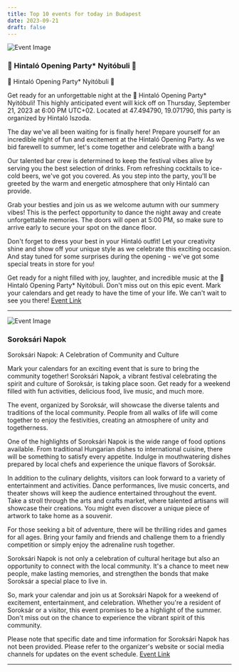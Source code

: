 ```yaml
---
title: Top 10 events for today in Budapest
date: 2023-09-21
draft: false
---
```


![Event Image](https://scontent.fbud3-1.fna.fbcdn.net/v/t39.30808-6/373052484_783254470467041_1021106250775102519_n.jpg?stp=dst-jpg_p640x640&_nc_cat=105&ccb=1-7&_nc_sid=934829&_nc_ohc=7ZWazLiMSOUAX8IBpIw&_nc_ht=scontent.fbud3-1.fna&oh=00_AfDIiupraj0FqLSqkXubzSW8jeEpOUlQ0XuesiFn4yh22Q&oe=6510C7CC)

 ### 🎠 Hintaló Opening Party* Nyitóbuli 🎠

🎠 Hintaló Opening Party* Nyitóbuli 🎠

Get ready for an unforgettable night at the 🎠 Hintaló Opening Party* Nyitóbuli! This highly anticipated event will kick off on Thursday, September 21, 2023 at 6:00 PM UTC+02. Located at 47.494790, 19.071790, this party is organized by Hintaló Iszoda.

The day we've all been waiting for is finally here! Prepare yourself for an incredible night of fun and excitement at the Hintaló Opening Party. As we bid farewell to summer, let's come together and celebrate with a bang!

Our talented bar crew is determined to keep the festival vibes alive by serving you the best selection of drinks. From refreshing cocktails to ice-cold beers, we've got you covered. As you step into the party, you'll be greeted by the warm and energetic atmosphere that only Hintaló can provide.

Grab your besties and join us as we welcome autumn with our summery vibes! This is the perfect opportunity to dance the night away and create unforgettable memories. The doors will open at 5:00 PM, so make sure to arrive early to secure your spot on the dance floor.

Don't forget to dress your best in your Hintaló outfit! Let your creativity shine and show off your unique style as we celebrate this exciting occasion. And stay tuned for some surprises during the opening - we've got some special treats in store for you!

Get ready for a night filled with joy, laughter, and incredible music at the 🎠 Hintaló Opening Party* Nyitóbuli. Don't miss out on this epic event. Mark your calendars and get ready to have the time of your life. We can't wait to see you there!
[Event Link](https://facebook.com/events/1287987481825567)

---
![Event Image](https://scontent.fbud3-1.fna.fbcdn.net/v/t39.30808-6/375127792_696782022493326_8781863532761500658_n.jpg?stp=dst-jpg_s960x960&_nc_cat=100&ccb=1-7&_nc_sid=934829&_nc_ohc=ZlIhO0ZIOU4AX96givo&_nc_oc=AQn6tjtXTYqRmeoA4V1K743_7uTSMn8ETqRVv-OQjmGIeCdKXwGjxMeO1OC5ue8d9Z0&_nc_ht=scontent.fbud3-1.fna&oh=00_AfA8nq8dOke5iwqYG2wYKhgIVO9-CHZKRBLDTblxtsD0vg&oe=6510F0E8)

 ### Soroksári Napok

Soroksári Napok: A Celebration of Community and Culture

Mark your calendars for an exciting event that is sure to bring the community together! Soroksári Napok, a vibrant festival celebrating the spirit and culture of Soroksár, is taking place soon. Get ready for a weekend filled with fun activities, delicious food, live music, and much more.

The event, organized by Soroksár, will showcase the diverse talents and traditions of the local community. People from all walks of life will come together to enjoy the festivities, creating an atmosphere of unity and togetherness.

One of the highlights of Soroksári Napok is the wide range of food options available. From traditional Hungarian dishes to international cuisine, there will be something to satisfy every appetite. Indulge in mouthwatering dishes prepared by local chefs and experience the unique flavors of Soroksár.

In addition to the culinary delights, visitors can look forward to a variety of entertainment and activities. Dance performances, live music concerts, and theater shows will keep the audience entertained throughout the event. Take a stroll through the arts and crafts market, where talented artisans will showcase their creations. You might even discover a unique piece of artwork to take home as a souvenir.

For those seeking a bit of adventure, there will be thrilling rides and games for all ages. Bring your family and friends and challenge them to a friendly competition or simply enjoy the adrenaline rush together.

Soroksári Napok is not only a celebration of cultural heritage but also an opportunity to connect with the local community. It's a chance to meet new people, make lasting memories, and strengthen the bonds that make Soroksár a special place to live in.

So, mark your calendar and join us at Soroksári Napok for a weekend of excitement, entertainment, and celebration. Whether you're a resident of Soroksár or a visitor, this event promises to be a highlight of the summer. Don't miss out on the chance to experience the vibrant spirit of this community.

Please note that specific date and time information for Soroksári Napok has not been provided. Please refer to the organizer's website or social media channels for updates on the event schedule.
[Event Link](https://facebook.com/events/1216194052392964)

---
